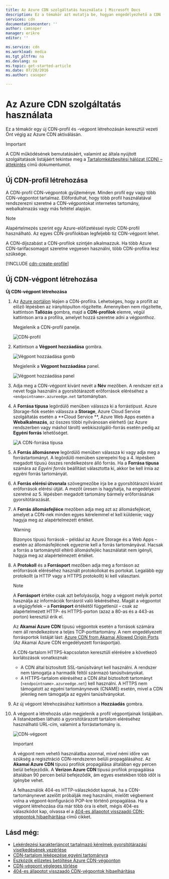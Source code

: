 ```yaml
---
title: Az Azure CDN szolgáltatás használata | Microsoft Docs
description: Ez a témakör azt mutatja be, hogyan engedélyezhető a CDN (Content Delivery Network – tartalomkézbesítési hálózat) az Azure számára. Az oktatóanyag végigvezeti Önt egy új CDN-profil és -végpont létrehozásán.
services: cdn
documentationcenter: ''
author: camsoper
manager: erikre
editor: ''

ms.service: cdn
ms.workload: media
ms.tgt_pltfrm: na
ms.devlang: na
ms.topic: get-started-article
ms.date: 07/28/2016
ms.author: casoper

---
```

# Az Azure CDN szolgáltatás használata
Ez a témakör egy új CDN-profil és -végpont létrehozásán keresztül vezeti Önt végig az Azure CDN aktiválásán.

> [!IMPORTANT]
> A CDN működésének bemutatásáért, valamint az általa nyújtott szolgáltatások listájáért tekintse meg a [Tartalomkézbesítési hálózat (CDN) – áttekintés](cdn-overview.md) című dokumentumot.
> 
> 

## Új CDN-profil létrehozása
A CDN-profil CDN-végpontok gyűjteménye.  Minden profil egy vagy több CDN-végpontot tartalmaz.  Előfordulhat, hogy több profil használatával rendszerezni szeretné a CDN-végpontokat internetes tartomány, webalkalmazás vagy más feltétel alapján.

> [!NOTE]
> Alapértelmezés szerint egy Azure-előfizetéssel nyolc CDN-profil használható. Az egyes CDN-profilokban legfeljebb tíz CDN-végpont lehet.
> 
> A CDN-díjszabást a CDN-profilok szintjén alkalmazzuk. Ha több Azure CDN-tarifacsomagot szeretne vegyesen használni, több CDN-profilra lesz szüksége.
> 
> 

[!INCLUDE [cdn-create-profile](../../includes/cdn-create-profile.md)]

## Új CDN-végpont létrehozása
**Új CDN-végpont létrehozása**

1. Az [Azure portálon](https://portal.azure.com) lépjen a CDN-profilra.  Lehetséges, hogy a profilt az előző lépésben az irányítópulton rögzítette.  Amennyiben nem rögzítette, kattintson **Tallózás** gombra, majd a **CDN-profilok** elemre, végül kattintson arra a profilra, amelyet hozzá szeretne adni a végponthoz.
   
    Megjelenik a CDN-profil panelje.
   
    ![CDN-profil][cdn-profile-settings]
2. Kattintson a **Végpont hozzáadása** gombra.
   
    ![Végpont hozzáadása gomb][cdn-new-endpoint-button]
   
    Megjelenik a **Végpont hozzáadása** panel.
   
    ![Végpont hozzáadása panel][cdn-add-endpoint]
3. Adja meg a CDN-végpont kívánt nevét a **Név** mezőben.  A rendszer ezt a nevet fogja használni a gyorsítótárazott erőforrások eléréséhez a `<endpointname>.azureedge.net` tartományban.
4. A **Forrása típusa** legördülő menüben válassza ki a forrástípust.  Azure Storage-fiók esetén válassza a **Storage**, Azure Cloud Service szolgáltatás esetén a **Cloud Service **, Azure Web Apps esetén a **Webalkalmazás**, az összes többi nyilvánosan elérhető (az Azure rendszerben vagy máshol tárolt) webkiszolgáló-forrás esetén pedig az **Egyéni forrás** lehetőséget.
   
    ![A CDN-forrása típusa](./media/cdn-create-new-endpoint/cdn-origin-type.png)
5. A **Forrás állomásneve** legördülő menüben válassza ki vagy adja meg a forrástartományt.  A legördülő menüben szerepelni fog a 4. lépésben megadott típusú összes rendelkezésre álló forrás.  Ha a **Forrása típusa** számára az *Egyéni forrás* beállítást választotta ki, akkor be kell írnia az egyéni forrás tartományát.
6. A **Forrás elérési útvonala** szövegmezőbe írja be a gyorsítótárazni kívánt erőforrások elérési útját. A mezőt üresen is hagyhatja, ha engedélyezni szeretné az 5. lépésben megadott tartomány bármely erőforrásának gyorsítótárazását.
7. A **Forrás állomásfejléce** mezőben adja meg azt az állomásfejlécet, amelyet a CDN-nek minden egyes kérelemmel el kell küldenie; vagy hagyja meg az alapértelmezett értéket.
   
   > [!WARNING]
   > Bizonyos típusú források – például az Azure Storage és a Web Apps – esetén az állomásfejlécnek egyeznie kell a forrás tartományával. Hacsak a forrás a tartománytól eltérő állomásfejléc használatát nem igényli, hagyja meg az alapértelmezett értéket.
   > 
   > 
8. A **Protokoll** és a **Forrásport** mezőben adja meg a forráson az erőforrások eléréséhez használt protokollokat és portokat.  Legalább egy protokollt (a HTTP vagy a HTTPS protokollt) ki kell választani.
   
   > [!NOTE]
   > A **Forrásport** értéke csak azt befolyásolja, hogy a végpont melyik portot használja az információk forrásról való lekéréséhez.  Magát a végpontot a végügyfelek – a **Forrásport** értékétől függetlenül – csak az alapértelmezett HTTP- és HTTPS-porton (azaz a 80-as és a 443-as porton) keresztül érik el.  
   > 
   > Az **Akamai Azure CDN** típusú végpontok esetén a források számára nem áll rendelkezésre a teljes TCP-porttartomány.  A nem engedélyezett forrásportok listáját lást: [Azure CDN from Akamai Allowed Origin Ports](https://msdn.microsoft.com/library/mt757337.aspx) (Az Akamai Azure CDN engedélyezett forrásportjai).  
   > 
   > A CDN-tartalom HTTPS-kapcsolaton keresztüli elérésére a következő korlátozások vonatkoznak:
   > 
   > * A CDN által biztosított SSL-tanúsítványt kell használni. A rendszer nem támogatja a harmadik féltől származó tanúsítványokat.
   > * A HTTPS-tartalom eléréséhez a CDN által biztosított tartományt (`<endpointname>.azureedge.net`) kell használni. A HTTPS nem támogatott az egyéni tartománynevek (CNAME) esetén, mivel a CDN jelenleg nem támogatja az egyéni tanúsítványokat.
   > 
   > 
9. Az új végpont létrehozásához kattintson a **Hozzáadás** gombra.
10. A végpont a létrehozás után megjelenik a profil végpontjainak listájában. A listanézetben látható a gyorsítótárazott tartalom eléréséhez használható URL-cím, valamint a forrástartomány is.
    
    ![CDN-végpont][cdn-endpoint-success]
    
    > [!IMPORTANT]
    > A végpont nem vehető használatba azonnal, mivel némi időre van szükség a regisztráció CDN-rendszeren belüli propagálásához.  Az <b>Akamai Azure CDN</b> típusú profilok propagálása általában egy percen belül befejeződik.  A <b>Verizon Azure CDN</b> típusú profilok propagálása általában 90 percen belül befejeződik, ám egyes esetekben több időt is igénybe vehet.
    > 
    > A felhasználók 404-es HTTP-válaszkódot kapnak, ha a CDN-tartománynevet azelőtt próbálják meg használni, mielőtt végbement volna a végpont-konfiguráció POP-kre történő propagálása.  Ha a végpont létrehozása óta már több óra is eltelt, mégis 404-es válaszkódot kap, olvassa el a [404-es állapotot visszaadó CDN-végpontok hibaelhárítása](cdn-troubleshoot-endpoint.md) című cikket.
    > 
    > 

## Lásd még:
* [Lekérdezési karakterláncot tartalmazó kérelmek gyorsítótárazási viselkedésének vezérlése](cdn-query-string.md)
* [CDN-tartalom leképezése egyéni tartományra](cdn-map-content-to-custom-domain.md)
* [Eszközök előzetes betöltése Azure CDN-végponton](cdn-preload-endpoint.md)
* [CDN-végpont végleges törlése](cdn-purge-endpoint.md)
* [404-es állapotot visszaadó CDN-végpontok hibaelhárítása](cdn-troubleshoot-endpoint.md)

[cdn-profile-settings]: ./media/cdn-create-new-endpoint/cdn-profile-settings.png
[cdn-new-endpoint-button]: ./media/cdn-create-new-endpoint/cdn-new-endpoint-button.png
[cdn-add-endpoint]: ./media/cdn-create-new-endpoint/cdn-add-endpoint.png
[cdn-endpoint-success]: ./media/cdn-create-new-endpoint/cdn-endpoint-success.png



<!--HONumber=Sep16_HO4-->


